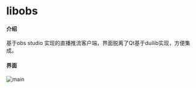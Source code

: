 # libobs

#### 介绍
基于obs studio 实现的直播推流客户端，界面脱离了Qt基于duilib实现，方便集成。



#### 界面

![main](https://gitee.com/zentel/libobs/blob/master/snapshot/main.png)